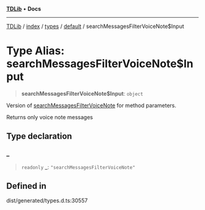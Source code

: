 [**TDLib**](../../../../../../README.md) • **Docs**

***

[TDLib](../../../../../../modules.md) / [index](../../../../../README.md) / [types](../../../README.md) / [default](../README.md) / searchMessagesFilterVoiceNote$Input

# Type Alias: searchMessagesFilterVoiceNote$Input

> **searchMessagesFilterVoiceNote$Input**: `object`

Version of [searchMessagesFilterVoiceNote](searchMessagesFilterVoiceNote.md) for method parameters.

Returns only voice note messages

## Type declaration

### \_

> `readonly` **\_**: `"searchMessagesFilterVoiceNote"`

## Defined in

dist/generated/types.d.ts:30557
